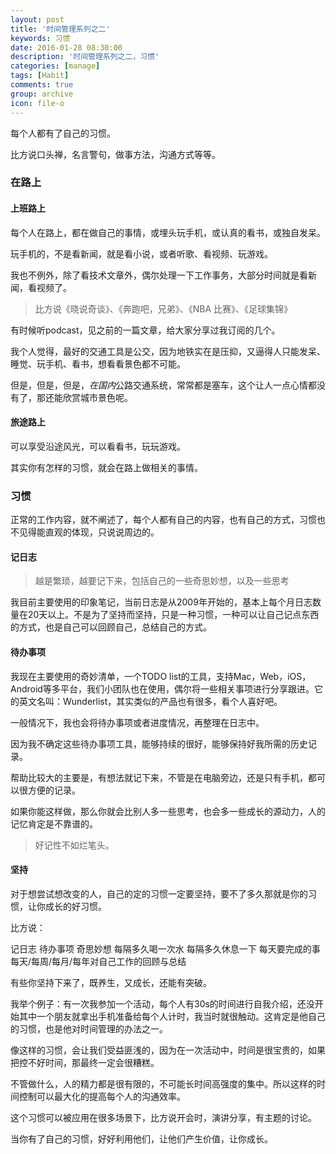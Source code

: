 ```yaml
---
layout: post
title: '时间管理系列之二'
keywords: 习惯
date: 2016-01-28 08:30:00
description: '时间管理系列之二，习惯'
categories: [manage]
tags: [Habit]
comments: true
group: archive
icon: file-o
---
```


每个人都有了自己的习惯。

比方说口头禅，名言警句，做事方法，沟通方式等等。

<!--more-->

### 在路上 ###

#### 上班路上 ####

每个人在路上，都在做自己的事情，或埋头玩手机，或认真的看书，或独自发呆。

玩手机的，不是看新闻，就是看小说，或者听歌、看视频、玩游戏。

我也不例外，除了看技术文章外，偶尔处理一下工作事务，大部分时间就是看新闻，看视频了。

>比方说《晓说奇谈》、《奔跑吧，兄弟》、《NBA 比赛》、《足球集锦》

有时候听podcast，见之前的一篇文章，给大家分享过我订阅的几个。

我个人觉得，最好的交通工具是公交，因为地铁实在是压抑，又逼得人只能发呆、睡觉、玩手机、看书，想看看景色都不可能。

但是，但是，但是，*在国内*公路交通系统，常常都是塞车，这个让人一点心情都没有了，那还能欣赏城市景色呢。

#### 旅途路上 ####

可以享受沿途风光，可以看看书，玩玩游戏。

其实你有怎样的习惯，就会在路上做相关的事情。

### 习惯 ###

正常的工作内容，就不阐述了，每个人都有自己的内容，也有自己的方式，习惯也不见得能直观的体现，只说说周边的。

#### 记日志 ####

>越是繁琐，越要记下来，包括自己的一些奇思妙想，以及一些思考

我目前主要使用的印象笔记，当前日志是从2009年开始的，基本上每个月日志数量在20天以上。不是为了坚持而坚持，只是一种习惯，一种可以让自己记点东西的方式，也是自己可以回顾自己，总结自己的方式。

#### 待办事项 ####

我现在主要使用的奇妙清单，一个TODO list的工具，支持Mac，Web，iOS，Android等多平台，我们小团队也在使用，偶尔将一些相关事项进行分享跟进。它的英文名叫：Wunderlist，其实类似的产品也有很多，看个人喜好吧。

一般情况下，我也会将待办事项或者进度情况，再整理在日志中。

因为我不确定这些待办事项工具，能够持续的很好，能够保持好我所需的历史记录。

帮助比较大的主要是，有想法就记下来，不管是在电脑旁边，还是只有手机，都可以很方便的记录。

如果你能这样做，那么你就会比别人多一些思考，也会多一些成长的源动力，人的记忆肯定是不靠谱的。

>好记性不如烂笔头。

#### 坚持 ####

对于想尝试想改变的人，自己的定的习惯一定要坚持，要不了多久那就是你的习惯，让你成长的好习惯。

比方说：

记日志
待办事项
奇思妙想
每隔多久喝一次水
每隔多久休息一下
每天要完成的事
每天/每周/每月/每年对自己工作的回顾与总结

有些你坚持下来了，既养生，又成长，还能有突破。

我举个例子：有一次我参加一个活动，每个人有30s的时间进行自我介绍，还没开始其中一个朋友就拿出手机准备给每个人计时，我当时就很触动。这肯定是他自己的习惯，也是他对时间管理的办法之一。

像这样的习惯，会让我们受益匪浅的，因为在一次活动中，时间是很宝贵的，如果把控不好时间，那最终一定会很糟糕。

不管做什么，人的精力都是很有限的，不可能长时间高强度的集中。所以这样的时间控制可以最大化的提高每个人的沟通效率。

这个习惯可以被应用在很多场景下，比方说开会时，演讲分享，有主题的讨论。

当你有了自己的习惯，好好利用他们，让他们产生价值，让你成长。